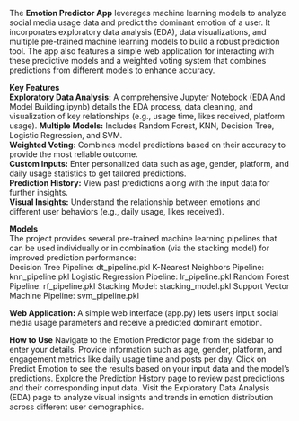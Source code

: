The **Emotion Predictor App** leverages machine learning models to analyze social media usage data and predict the dominant emotion of a user. It incorporates exploratory data analysis (EDA), data visualizations, and multiple pre-trained machine learning models to build a robust prediction tool. The app also features a simple web application for interacting with these predictive models and a weighted voting system that combines predictions from different models to enhance accuracy.   

**Key Features**  
**Exploratory Data Analysis:** A comprehensive Jupyter Notebook (EDA And Model Building.ipynb) details the EDA process, data cleaning, and visualization of key relationships (e.g., usage time, likes received, platform usage).
**Multiple Models:** Includes Random Forest, KNN, Decision Tree, Logistic Regression, and SVM.   
**Weighted Voting:** Combines model predictions based on their accuracy to provide the most reliable outcome.   
**Custom Inputs:** Enter personalized data such as age, gender, platform, and daily usage statistics to get tailored predictions.   
**Prediction History:** View past predictions along with the input data for further insights.   
**Visual Insights:** Understand the relationship between emotions and different user behaviors (e.g., daily usage, likes received).   

**Models**    
The project provides several pre-trained machine learning pipelines that can be used individually or in combination (via the stacking model) for improved prediction performance:   
Decision Tree Pipeline: dt_pipeline.pkl
K-Nearest Neighbors Pipeline: knn_pipeline.pkl
Logistic Regression Pipeline: lr_pipeline.pkl
Random Forest Pipeline: rf_pipeline.pkl
Stacking Model: stacking_model.pkl
Support Vector Machine Pipeline: svm_pipeline.pkl

**Web Application:** A simple web interface (app.py) lets users input social media usage parameters and receive a predicted dominant emotion.   

**How to Use**
Navigate to the Emotion Predictor page from the sidebar to enter your details.
Provide information such as age, gender, platform, and engagement metrics like daily usage time and posts per day.
Click on Predict Emotion to see the results based on your input data and the model’s predictions.
Explore the Prediction History page to review past predictions and their corresponding input data.
Visit the Exploratory Data Analysis (EDA) page to analyze visual insights and trends in emotion distribution across different user demographics.
